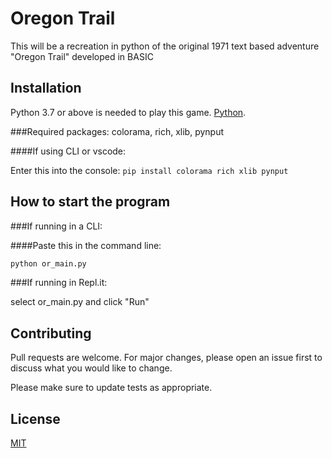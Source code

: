 # Oregon Trail

This will be a recreation in python of the original 1971 text based adventure "Oregon Trail" developed in BASIC

## Installation

Python 3.7 or above is needed to play this game. [Python](https://www.python.org/downloads/).

###Required packages: colorama, rich, xlib, pynput

####If using CLI or vscode:

Enter this into the console:
```pip install colorama rich xlib pynput```

## How to start the program

###If running in a CLI:

  ####Paste this in the command line: 

 ```python
 python or_main.py
 ```
###If running in Repl.it:
  
select or_main.py and click "Run"

## Contributing
Pull requests are welcome. For major changes, please open an issue first to discuss what you would like to change.

Please make sure to update tests as appropriate.

## License
[MIT](https://choosealicense.com/licenses/mit/)
